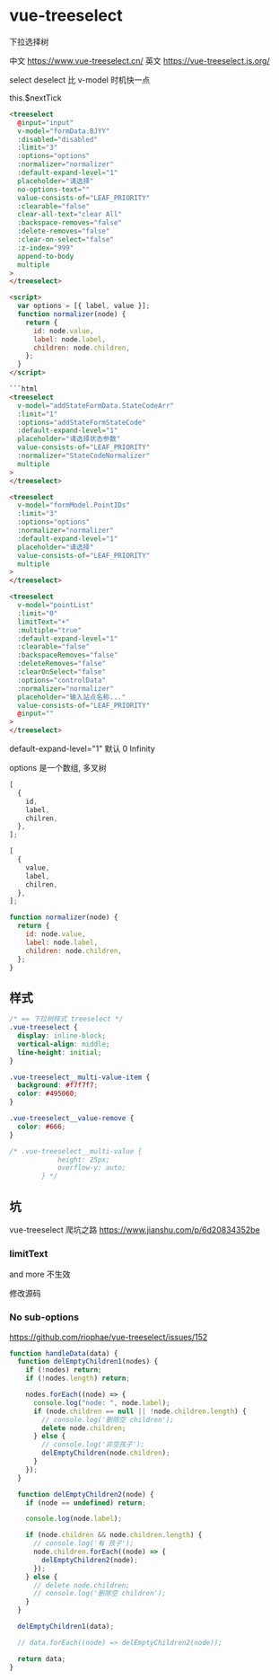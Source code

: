 # vue-treeselect

下拉选择树

中文
https://www.vue-treeselect.cn/
英文
https://vue-treeselect.js.org/

select deselect 比 v-model 时机快一点

this.$nextTick

```html 普通多选,非树
<treeselect
  @input="input"
  v-model="formData.BJYY"
  :disabled="disabled"
  :limit="3"
  :options="options"
  :normalizer="normalizer"
  :default-expand-level="1"
  placeholder="请选择"
  no-options-text=""
  value-consists-of="LEAF_PRIORITY"
  :clearable="false"
  clear-all-text="clear All"
  :backspace-removes="false"
  :delete-removes="false"
  :clear-on-select="false"
  :z-index="999"
  append-to-body
  multiple
>
</treeselect>

<script>
  var options = [{ label, value }];
  function normalizer(node) {
    return {
      id: node.value,
      label: node.label,
      children: node.children,
    };
  }
</script>
```

````html
```html
<treeselect
  v-model="addStateFormData.StateCodeArr"
  :limit="1"
  :options="addStateFormStateCode"
  :default-expand-level="1"
  placeholder="请选择状态参数"
  value-consists-of="LEAF_PRIORITY"
  :normalizer="StateCodeNormalizer"
  multiple
>
</treeselect>

<treeselect
  v-model="formModel.PointIDs"
  :limit="3"
  :options="options"
  :normalizer="normalizer"
  :default-expand-level="1"
  placeholder="请选择"
  value-consists-of="LEAF_PRIORITY"
  multiple
>
</treeselect>

<treeselect
  v-model="pointList"
  :limit="0"
  limitText="+"
  :multiple="true"
  :default-expand-level="1"
  :clearable="false"
  :backspaceRemoves="false"
  :deleteRemoves="false"
  :clearOnSelect="false"
  :options="controlData"
  :normalizer="normalizer"
  placeholder="输入站点名称..."
  value-consists-of="LEAF_PRIORITY"
  @input=""
>
</treeselect>
````

default-expand-level="1" 默认 0 Infinity

options 是一个数组, 多叉树

```js original options
[
  {
    id,
    label,
    chilren,
  },
];
```

```js normal options
[
  {
    value,
    label,
    chilren,
  },
];
```

```js
function normalizer(node) {
  return {
    id: node.value,
    label: node.label,
    children: node.children,
  };
}
```

## 样式

```css
/* == 下拉树样式 treeselect */
.vue-treeselect {
  display: inline-block;
  vertical-align: middle;
  line-height: initial;
}

.vue-treeselect__multi-value-item {
  background: #f7f7f7;
  color: #495060;
}

.vue-treeselect__value-remove {
  color: #666;
}

/* .vue-treeselect__multi-value {
            height: 25px;
            overflow-y: auto;
        } */
```

## 坑

vue-treeselect 爬坑之路
https://www.jianshu.com/p/6d20834352be

### limitText

and more 不生效

修改源码

### No sub-options

https://github.com/riophae/vue-treeselect/issues/152

```js
function handleData(data) {
  function delEmptyChildren1(nodes) {
    if (!nodes) return;
    if (!nodes.length) return;

    nodes.forEach((node) => {
      console.log("node: ", node.label);
      if (node.children == null || !node.children.length) {
        // console.log('删除空 children');
        delete node.children;
      } else {
        // console.log('非空孩子');
        delEmptyChildren(node.children);
      }
    });
  }

  function delEmptyChildren2(node) {
    if (node == undefined) return;

    console.log(node.label);

    if (node.children && node.children.length) {
      // console.log('有 孩子');
      node.children.forEach((node) => {
        delEmptyChildren2(node);
      });
    } else {
      // delete node.children;
      // console.log('删除空 children');
    }
  }

  delEmptyChildren1(data);

  // data.forEach((node) => delEmptyChildren2(node));

  return data;
}
```

